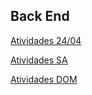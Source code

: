 ## Back End

[Atividades 24/04](https://github.com/ThiagooSG/FullStack_RPV/tree/main/FullStack_RPV/back_end/Atividades_24042024)  

[Atividades SA](https://github.com/ThiagooSG/FullStack_RPV/tree/main/FullStack_RPV/back_end/Atividades_SA)

[Atividades DOM](https://github.com/ThiagooSG/FullStack_RPV/tree/main/FullStack_RPV/back_end/Atividades_DOM)